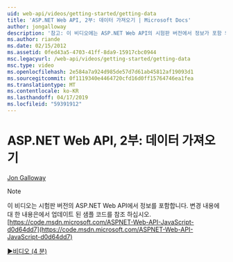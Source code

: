```yaml
---
uid: web-api/videos/getting-started/getting-data
title: 'ASP.NET Web API, 2부: 데이터 가져오기 | Microsoft Docs'
author: jongalloway
description: '참고: 이 비디오에는 ASP.NET Web API의 시험판 버전에서 정보가 포함 되어 있습니다.'
ms.author: riande
ms.date: 02/15/2012
ms.assetid: 0fed43a5-4703-41ff-8da9-15917cbc0944
msc.legacyurl: /web-api/videos/getting-started/getting-data
msc.type: video
ms.openlocfilehash: 2e584a7a924d985de57d7d61ab45812af19093d1
ms.sourcegitcommit: 0f1119340e4464720cfd16d0ff15764746ea1fea
ms.translationtype: MT
ms.contentlocale: ko-KR
ms.lasthandoff: 04/17/2019
ms.locfileid: "59391912"
---
```

# <a name="aspnet-web-api-part-2-getting-data"></a>ASP.NET Web API, 2부: 데이터 가져오기

[Jon Galloway](https://github.com/jongalloway)

> [!NOTE]
> 이 비디오는 시험판 버전의 ASP.NET Web API에서 정보를 포함합니다. 변경 내용에 대 한 내용은에서 업데이트 된 샘플 코드를 참조 하십시오. [https://code.msdn.microsoft.com/ASPNET-Web-API-JavaScript-d0d64dd7](https://code.msdn.microsoft.com/ASPNET-Web-API-JavaScript-d0d64dd7)

[&#9654;비디오 (4 분)](https://channel9.msdn.com/Blogs/ASP-NET-Site-Videos/getting-data)

